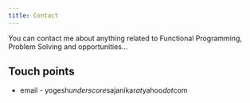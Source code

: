 ```yaml
---
title: Contact
---
```


You can contact me about anything related to Functional Programming,
Problem Solving and opportunities... 

Touch points
--------------

* email - yogesh*underscore*sajanikar*at*yahoo*dot*com
